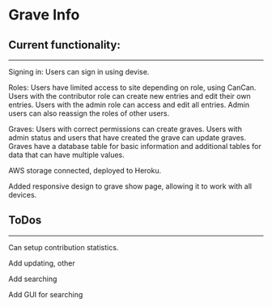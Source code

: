 # Grave Info

## Current functionality:
----------------


Signing in: Users can sign in using devise.

Roles: Users have limited access to site depending on role, using CanCan. Users with the contributor role can create new entries and edit their own entries. Users with the admin role can access and edit all entries. Admin users can also reassign the roles of other users.

Graves: Users with correct permissions can create graves. Users with admin status and users that have created the grave can update graves. Graves have a database table for basic information and additional tables for data that can have multiple values.

AWS storage connected, deployed to Heroku.

Added responsive design to grave show page, allowing it to work with all devices.

## ToDos
----------------

Can setup contribution statistics.

Add updating, other

Add searching

Add GUI for searching